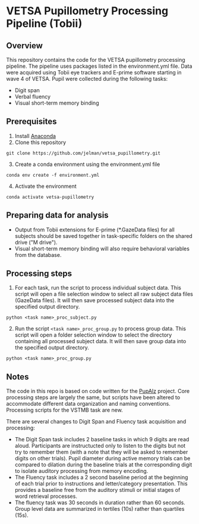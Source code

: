 # VETSA Pupillometry Processing Pipeline (Tobii)

## Overview
This repository contains the code for the VETSA pupillometry processing pipeline. The pipeline uses packages listed in the environment.yml file. Data were acquired using Tobii eye trackers and E-prime software starting in wave 4 of VETSA. Pupil were collected during the following tasks:
- Digit span
- Verbal fluency
- Visual short-term memory binding


## Prerequisites
1. Install [Anaconda](https://www.anaconda.com/products/individual)
2. Clone this repository
```
git clone https://github.com/jelman/vetsa_pupillometry.git
```
3. Create a conda environment using the environment.yml file
```
conda env create -f environment.yml
```
4. Activate the environment
```
conda activate vetsa-pupillometry
```

## Preparing data for analysis
- Output from Tobii extensions for E-prime (*.GazeData files) for all subjects should be saved together in task-specific folders on the shared drive ("M drive"). 
- Visual short-term memory binding will also require behavioral variables from the database. 

## Processing steps
1. For each task, run the script to process individual subject data. This script will open a file selection window to select all raw subject data files (GazeData files). It will then save processed subject data into the specified output directory. 
```
python <task name>_proc_subject.py
```
2. Run the script `<task name>_proc_group.py` to process group data. This script will open a folder selection window to select the directory containing all processed subject data. It will then save group data into the specified output directory.
```
python <task name>_proc_group.py
```

## Notes
The code in this repo is based on code written for the [PupAlz](https://github.com/jelman/PupAlz) project. Core processing steps are largely the same, but scripts have been altered to accommodate different data organization and naming conventions. Processing scripts for the VSTMB task are new. 

There are several changes to Digit Span and Fluency task acquisition and processing:
- The Digit Span task includes 2 baseline tasks in which 9 digits are read aloud. Participants are instructucted only to listen to the digits but not try to remember them (with a note that they will be asked to remember digits on other trials). Pupil diameter during active memory trials can be compared to dilation during the baseline trials at the corresponding digit to isolate auditory processing from memory encoding.
- The Fluency task includes a 2 second baseline period at the beginning of each trial prior to instructions and letter/category presentation. This provides a baseline free from the auditory stimuli or initial stages of word retrieval processes. 
- The fluency task was 30 seconds in duration rather than 60 seconds. Group level data are summarized in tertiles (10s) rather than quartiles (15s).